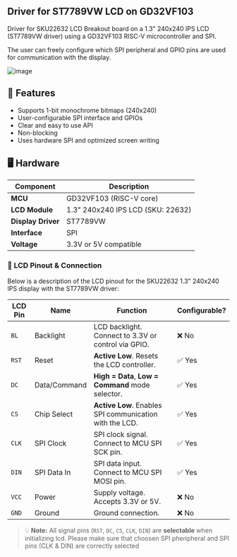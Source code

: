 ## Driver for ST7789VW LCD on GD32VF103

Driver for SKU22632 LCD Breakout board on a 1.3" 240x240 IPS LCD (ST7789VW driver) using a GD32VF103 RISC-V microcontroller and SPI.

The user can freely configure which SPI peripheral and GPIO pins are used for communication with the display.

![image](https://github.com/user-attachments/assets/1bd5ee32-b214-4a39-9df6-e109f845d37e)


## 📌 Features

- Supports 1-bit monochrome bitmaps (240x240)
- User-configurable SPI interface and GPIOs
- Clear and easy to use API
- Non-blocking 
- Uses hardware SPI and optimized screen writing

## 🖥️ Hardware

| Component           | Description                            |
|---------------------|----------------------------------------|
| **MCU**             | GD32VF103 (RISC-V core)                |
| **LCD Module**      | 1.3" 240x240 IPS LCD (SKU: 22632)      |
| **Display Driver**  | ST7789VW                               |
| **Interface**       | SPI                                    |
| **Voltage**         | 3.3V or 5V compatible                  |

### 🔌 LCD Pinout & Connection

Below is a description of the LCD pinout for the SKU22632 1.3" 240x240 IPS display with the ST7789VW driver:

| LCD Pin | Name         | Function                                                  | Configurable? |
|---------|--------------|-----------------------------------------------------------|----------------|
| `BL`    | Backlight    | LCD backlight. Connect to 3.3V or control via GPIO.       | ❌ No       |
| `RST`   | Reset        | **Active Low**. Resets the LCD controller.               | ✅ Yes         |
| `DC`    | Data/Command | **High = Data**, **Low = Command** mode selector.         | ✅ Yes         |
| `CS`    | Chip Select  | **Active Low**. Enables SPI communication with the LCD.   | ✅ Yes         |
| `CLK`   | SPI Clock    | SPI clock signal. Connect to MCU SPI SCK pin.             | ✅ Yes         |
| `DIN`   | SPI Data In  | SPI data input. Connect to MCU SPI MOSI pin.              | ✅ Yes         |
| `VCC`   | Power        | Supply voltage. Accepts 3.3V or 5V.                        | ❌ No          |
| `GND`   | Ground       | Ground connection.                                         | ❌ No          |

> 💡 **Note:** All signal pins (`RST`, `DC`, `CS`, `CLK`, `DIN`) are **selectable** when initializing lcd. Please make sure that choosen SPI pheripheral and SPI pins (CLK & DIN) are correctly selected


